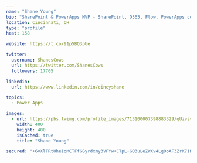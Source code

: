 ```yaml
---
name: "Shane Young"
bio: "SharePoint & PowerApps MVP - SharePoint, O365, Flow, PowerApps consulting? @PowerApps911 | Pure Snark? You found it."
location: Cincinnati, OH
type: "profile"
heat: 158

website: https://t.co/91p5BQ3pUe

twitter:
  username: ShanesCows
  url: https://twitter.com/ShanesCows
  followers: 17705

linkedin:
  url: https://www.linkedin.com/in/cincyshane

topics:
  - Power Apps

images:
  - url: https://pbs.twimg.com/profile_images/713100007398883329/qUzvsvQ3_400x400.jpg
    width: 400
    height: 400
    isCached: true
    title: "Shane Young"

secured: "+6vXlTRtUheIqMCTFfGGyrdxmy3VFYw+CTpL+GO3uLeZWXv4Lg0oAF3ZrK7INgKJoZHlkJJ/kZOSbswTRcBIwF0YtPauq0+1GYoOwaUvb+wTLrFPNUrdqS8QMfts4MK/Hriqaf1zeVuiiTXg7lzgFkqbulUbjUQ1rahtHiNK6Zpy1piWL6Ie52p6kz23D5LzY6WHQlCPyrTz2jOehiADAjPEtWjLNx3O03yO5ajciS0plCfIILxe6b7nYH1y1tkL/S2i9dMTVDCMGej2jQWhaNSzHnokKFeUgSpULXZfxO1H98nNVathmEaR3uw2RMLtOSO2kQ/b6Rg/PoCq9+uNjUQ6GHOLAh1jblGuB74SDf4pvyCRJeKonmViM+pXIPed2bB8qRb7ZtSJYgno6SCPP83taStbBACS26yNT7hHQmg=;wH2qGe4zEATs4HjgxTFMgg=="
---
```


